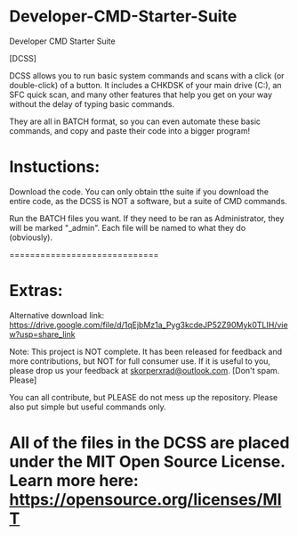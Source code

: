 # Developer-CMD-Starter-Suite

Developer CMD Starter Suite

[DCSS]

DCSS allows you to run basic system commands and scans with a click (or double-click) of a button. It includes a CHKDSK of your main drive (C:), an SFC quick scan, and many other features that help you get on your way without the delay of typing basic commands.

They are all in BATCH format, so you can even automate these basic commands, and copy and paste their code into a bigger program!

Instuctions:
=============================

Download the code. You can only obtain tthe suite if you download the entire code, as the DCSS is NOT a software, but a suite of CMD commands.

Run the BATCH files you want. If they need to be ran as Administrator, they will be marked "_admin".
Each file will be named to what they do (obviously).

=============================

Extras:
=============================

Alternative download link: https://drive.google.com/file/d/1qEjbMz1a_Pyg3kcdeJP52Z90Myk0TLIH/view?usp=share_link

Note: This project is NOT complete. It has been released for feedback and more contributions, but NOT for full consumer use. If it is useful to you, please drop us your feedback at skorperxrad@outlook.com. [Don't spam. Please]

You can all contribute, but PLEASE do not mess up the repository. Please also put simple but useful commands only.

All of the files in the DCSS are placed under the MIT Open Source License. Learn more here:
https://opensource.org/licenses/MIT
=============================
